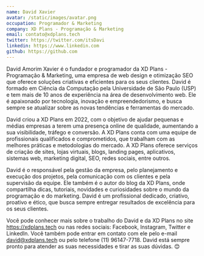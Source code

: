 ```yaml
---
name: David Xavier
avatar: /static/images/avatar.png
occupation: Programador & Marketing
company: XD Plans - Programação & Marketing
email: contato@xdplans.tech
twitter: https://twitter.com/itsDavi
linkedin: https://www.linkedin.com
github: https://github.com
---
```


David Amorim Xavier é o fundador e programador da XD Plans - Programação & Marketing, uma empresa de web design e otimização SEO que oferece soluções criativas e eficientes para os seus clientes. David é formado em Ciência da Computação pela Universidade de São Paulo (USP) e tem mais de 10 anos de experiência na área de desenvolvimento web. Ele é apaixonado por tecnologia, inovação e empreendedorismo, e busca sempre se atualizar sobre as novas tendências e ferramentas do mercado.

David criou a XD Plans em 2022, com o objetivo de ajudar pequenas e médias empresas a terem uma presença online de qualidade, aumentando a sua visibilidade, tráfego e conversão. A XD Plans conta com uma equipe de profissionais qualificados e comprometidos, que trabalham com as melhores práticas e metodologias do mercado. A XD Plans oferece serviços de criação de sites, lojas virtuais, blogs, landing pages, aplicativos, sistemas web, marketing digital, SEO, redes sociais, entre outros.

David é o responsável pela gestão da empresa, pelo planejamento e execução dos projetos, pela comunicação com os clientes e pela supervisão da equipe. Ele também é o autor do blog da XD Plans, onde compartilha dicas, tutoriais, novidades e curiosidades sobre o mundo da programação e do marketing. David é um profissional dedicado, criativo, proativo e ético, que busca sempre entregar resultados de excelência para os seus clientes.

Você pode conhecer mais sobre o trabalho do David e da XD Plans no site https://xdplans.tech ou nas redes sociais: Facebook, Instagram, Twitter e LinkedIn. Você também pode entrar em contato com ele pelo e-mail david@xdplans.tech ou pelo telefone (11) 96147-7718. David está sempre pronto para atender as suas necessidades e tirar as suas dúvidas. 😊
